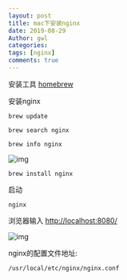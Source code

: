 ```yaml
---
layout: post
title: mac下安装nginx
date: 2019-08-29
Author: gwl
categories: 
tags: [nginx]
comments: true
---
```



安装工具
[homebrew](https://brew.sh/index_zh-cn.html)

安装nginx

```
brew update
```

```
brew search nginx
```

```
brew info nginx
```

![img](https://github.com/mouos/mouos.github.io/blob/master/images/article_images/2019-08-29-mac-installation-nginx/2019-08-29-mac-installation-nginx-01.png?raw=true)

```
brew install nginx
```

启动

```
nginx
```

浏览器输入 [http://localhost:8080/](http://localhost:8080/)

![img](https://github.com/mouos/mouos.github.io/blob/master/images/article_images/2019-08-29-mac-installation-nginx/2019-08-29-mac-installation-nginx-02.png?raw=true)

nginx的配置文件地址:

```
/usr/local/etc/nginx/nginx.conf
```




